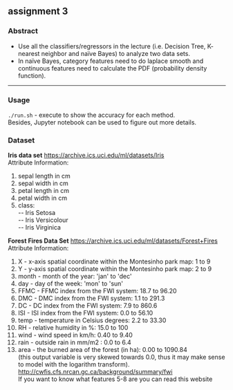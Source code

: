 ## assignment 3

### Abstract
  - Use all the classifiers/regressors in the lecture (i.e. Decision Tree, K- nearest neighbor and naïve Bayes) to analyze two data sets.
  - In naïve Bayes, category features need to do laplace smooth and continuous features need to calculate the PDF (probability density 
function). 

---

### Usage
`./run.sh` - execute to show the accuracy for each method.   
Besides, Jupyter notebook can be used to figure out more details.

### Dataset
**Iris data set** 
https://archive.ics.uci.edu/ml/datasets/Iris   
Attribute Information: 
1. sepal length in cm  
2. sepal width in cm  
3. petal length in cm  
4. petal width in cm  
5. class:  
-- Iris Setosa  
-- Iris Versicolour  
-- Iris Virginica 


**Forest Fires Data Set** 
https://archive.ics.uci.edu/ml/datasets/Forest+Fires   
Attribute Information: 
 
1. X - x-axis spatial coordinate within the Montesinho park map: 1 to 9  
2. Y - y-axis spatial coordinate within the Montesinho park map: 2 to 9  
3. month - month of the year: 'jan' to 'dec'  
4. day - day of the week: 'mon' to 'sun'  
5. FFMC - FFMC index from the FWI system: 18.7 to 96.20  
6. DMC - DMC index from the FWI system: 1.1 to 291.3  
7. DC - DC index from the FWI system: 7.9 to 860.6  
8. ISI - ISI index from the FWI system: 0.0 to 56.10  
9. temp - temperature in Celsius degrees: 2.2 to 33.30  
10. RH - relative humidity in %: 15.0 to 100  
11. wind - wind speed in km/h: 0.40 to 9.40  
12. rain - outside rain in mm/m2 : 0.0 to 6.4  
13. area - the burned area of the forest (in ha): 0.00 to 1090.84  
(this output variable is very skewed towards 0.0, thus it may make sense to model with the logarithm transform). 
http://cwfis.cfs.nrcan.gc.ca/background/summary/fwi   
If you want to know what features 5-8 are you can read this website
